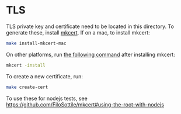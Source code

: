 # TLS

TLS private key and certificate need to be located in this directory. To generate these, install [mkcert](https://github.com/FiloSottile/mkcert#macos). If on a mac, to install mkcert:

```bash
make install-mkcert-mac
```

On other platforms, run [the following command](https://github.com/FiloSottile/mkcert#mkcert) after installing mkcert:

```bash
mkcert -install
```

To create a new certificate, run:

```bash
make create-cert
```

To use these for nodejs tests, see https://github.com/FiloSottile/mkcert#using-the-root-with-nodejs
